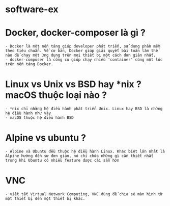 # software-ex

# Docker, docker-composer là gì ?

    - Docker là một nền tảng giúp developer phát triển, sử dụng phần mềm theo tiêu chuẩn. Về cơ bản, Docker giúp giải quyết bài toán làm thế nào để chạy một ứng dụng trên mọi thiết bị một cách đơn giản nhất.
    - docker-composer là công cụ giúp chạy nhiều 'container' cùng một lúc trên nền tảng Docker.

# Linux vs Unix vs BSD hay \*nix ? macOS thuộc loại nào ?

    - *nix chỉ những hệ điều hành phát triển Unix. Linux hay BSD là những hệ điều hành như vậy
    - macOS thuộc hệ điều hành BSD

# Alpine vs ubuntu ?

    - Alpine và Ubuntu đều thuộc hệ điều hành Linux. Khác biệt lớn nhất là Alpine hướng đến sự đơn giản, nó chỉ chứa những gì cần thiết nhất trong khi Ubuntu có nhiều feature được cài sẵn hơn

# VNC

    - viết tắt Virtual Network Computing, VNC dùng để chia sẻ màn hình từ một thiết bị đến một thiết bị khác.
    
